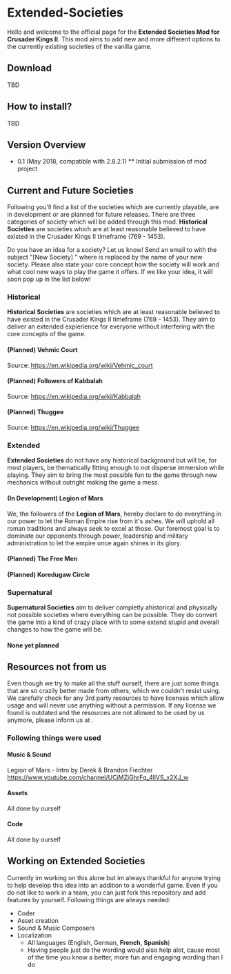 # Extended-Societies
Hello and welcome to the official page for the **Extended Societies Mod for Crusader Kings II**. This mod aims to add new and more different options to the currently existing societies of the vanilla game.

## Download
TBD

## How to install?
TBD

## Version Overview

* 0.1 (May 2018, compatible with 2.8.2.1)
** Initial submission of mod project

## Current and Future Societies
Following you'll find a list of the societies which are currently playable, are in development or are planned for future releases. There are three categories of society which will be added through this mod. **Historical Societies** are societies which are at least reasonable believed to have existed in the Crusader Kings II timeframe (769 - 1453).  

Do you have an idea for a society? Let us know! Send an email to <enter email here> with the subject "[New Society] <society name>" where <society name> is replaced by the name of your new society. Please also state your core concept how the society will work and what cool new ways to play the game it offers. If we like your idea, it will soon pop up in the list below!

### Historical
**Historical Societies** are societies which are at least reasonable believed to have existed in the Crusader Kings II timeframe (769 - 1453). They aim to deliver an extended expierience for everyone without interfering with the core concepts of the game.

#### (Planned) Vehmic Court
Source: https://en.wikipedia.org/wiki/Vehmic_court

#### (Planned) Followers of Kabbalah
Source: https://en.wikipedia.org/wiki/Kabbalah

#### (Planned) Thuggee
Source: https://en.wikipedia.org/wiki/Thuggee

### Extended
**Extended Societies** do not have any historical background but will be, for most players, be thematically fitting enough to not disperse immersion while playing. They aim to bring the most possible fun to the game through new mechanics without outright making the game a mess.

#### (In Development) Legion of Mars
We, the followers of the **Legion of Mars**, hereby declare to do everything in our power to let the Roman Empire rise from it's ashes. We will uphold all roman traditions and always seek to excel at those. Our foremost goal is to dominate our opponents through power, leadership and military administration to let the empire once again shines in its glory.

#### (Planned) The Free Men

#### (Planned) Koredugaw Circle

### Supernatural
**Supernatural Societies** aim to deliver completly ahistorical and physically not possible societies where everything can be possible. They do convert the game into a kind of crazy place with to some extend stupid and overall changes to how the game will be.

#### None yet planned

## Resources not from us
Even though we try to make all the stuff ourself, there are just some things that are so crazily better made from others, which we couldn't resist using. We carefully check for any 3rd party resources to have licenses which allow usage and will never use anything without a permission. If any license we found is outdated and the resources are not allowed to be used by us anymore, please inform us at <enter email here>.

### Following things were used

#### Music & Sound
Legion of Mars - Intro
by Derek & Brandon Fiechter
https://www.youtube.com/channel/UCjMZjGhrFq_4llVS_x2XJ_w

#### Assets
All done by ourself

#### Code
All done by ourself

## Working on Extended Societies
Currently im working on this alone but im always thankful for anyone trying to help develop this idea into an addition to a wonderful game. Even if you do not like to work in a team, you can just fork this repository and add features by yourself. Following things are always needed:

* Coder
* Asset creation
* Sound & Music Composers
* Localization
  * All languages (English, German, **French**, **Spanish**)
  * Having people just do the wording would also help alot, cause most of the time you know a better, more fun and engaging wording than I do
